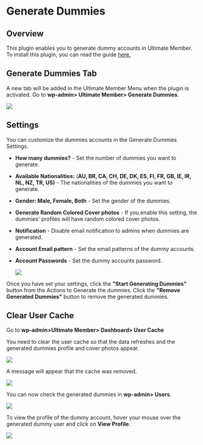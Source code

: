 ---
---
# Generate Dummies
Overview
--------

 This plugin enables you to generate dummy accounts in Ultimate Member. To install this plugin, you can read the guide  [here.](/docs-v3/um-extended/article/1663-download-installation-of-the-basic-extensions)

Generate Dummies Tab
--------------------

 A new tab will be added in the Ultimate Member Menu when the plugin is activated. Go to <strong>wp-admin&gt; Ultimate Member&gt; Generate Dummies</strong>.

  ![](https://s3.amazonaws.com/helpscout.net/docs/assets/561c96629033600a7a36d662/images/61e035e2b54d116b7c397060/file-2htJMR8hZV.png)

Settings
--------

 You can customize the dummies accounts in the Generate Dummies Settings.

- <strong>How many dummies?</strong> - Set the number of dummies you want to generate.
- <strong>Available Nationalities:</strong> (<strong>AU, BR, CA, CH, DE, DK, ES, FI, FR, GB, IE, IR, NL, NZ, TR, US)</strong> - The nationalities of the dummies you want to generate.
- <strong>Gender: Male, Female, Both</strong> - Set the gender of the dummies.
- <strong>Generate Random Colored Cover photos</strong> - If you enable this setting, the dummies' profiles will have random colored cover photos.
- <strong>Notification</strong> - Disable email notification to admins when dummies are generated.
- <strong>Account Email pattern</strong> - Set the email patterns of the dummy accounts.
- <strong>Account Passwords</strong> - Set the dummy accounts password.

  ![](https://s3.amazonaws.com/helpscout.net/docs/assets/561c96629033600a7a36d662/images/61e03ae61adf855680c796f8/file-UECAAuMcIR.png)

 Once you have set your settings, click the <strong>"Start Generating Dummies"</strong> button from the Actions to Generate the dummies. Click the <strong>"Remove Generated Dummies"</strong> button to remove the generated dummies.

Clear User Cache
----------------

 Go to <strong>wp-admin&gt;Ultimate Member&gt; Dashboard&gt; User Cache</strong>

 You need to clear the user cache so that the data refreshes and the generated dummies profile and cover photos appear.

  ![](https://s3.amazonaws.com/helpscout.net/docs/assets/561c96629033600a7a36d662/images/61e0407f79a38f5473fd397e/file-o73xFYpwDP.png)

 A message will appear that the cache was removed.

  ![](https://s3.amazonaws.com/helpscout.net/docs/assets/561c96629033600a7a36d662/images/61e040bdc73ba12e69a4f99f/file-QVMGGM0jfO.png)

 You can now check the generated dummies in <strong>wp-admin&gt; Users</strong>.

  ![](https://s3.amazonaws.com/helpscout.net/docs/assets/561c96629033600a7a36d662/images/61e043551adf855680c79736/file-ypQXIqJ24p.png)

 To view the profile of the dummy account, hover your mouse over the generated dummy user and click on <strong>View Profile</strong>.

  ![](https://s3.amazonaws.com/helpscout.net/docs/assets/561c96629033600a7a36d662/images/61e043c8c73ba12e69a4f9af/file-QL9qZD2GcM.png)